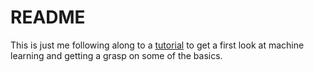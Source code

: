 # README
This is just me following along to a [tutorial](https://machinelearningmastery.com/machine-learning-in-python-step-by-step/) to get a first look at machine learning and getting a grasp on some of the basics.
